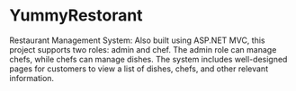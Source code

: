# YummyRestorant

Restaurant Management System: Also built using ASP.NET MVC, this project supports two roles: admin and chef. The admin role can manage chefs, while chefs can manage dishes. The system includes well-designed pages for customers to view a list of dishes, chefs, and other relevant information.
